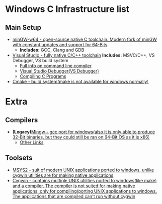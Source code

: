 # Windows C Infrastructure list
## Main Setup
* [minGW-w64 - open-source native C toolchain. Modern fork of minGW with constant updates and support for 64-Bits](http://mingw-w64.org/)
	* **Includes:** GCC, Clang and GDB
* [Visual Studio - fully native C/C++ toolchain](https://docs.microsoft.com/en-us/cpp/build/projects-and-build-systems-cpp)
	**Includes:** MSVC/C++, VS Debugger, VS build system
	* [Full info on command line compiler](https://docs.microsoft.com/en-us/cpp/build/building-on-the-command-line)
	* [Visual Studio Debugger(VS Debugger)](https://docs.microsoft.com/en-us/visualstudio/debugger/)
	* [Compiling C Programs](https://docs.microsoft.com/en-us/cpp/build/walkthrough-compile-a-c-program-on-the-command-line)
* [Cmake - build system(make is not available for windows normally)](https://cmake.org/)



# Extra
## Compilers
* **(Legacy)**[Mingw - gcc port for windows(also it is only able to produce 32-Bit binaries, but they could still be ran on 64-Bit OS as it is x86)](https://osdn.net/projects/mingw/)
	* [Other Links](https://sourceforge.net/projects/mingw/)

## Toolsets
* [MSYS2 - suit of modern UNIX applications ported to windows, unlike cygwin utilities are for making native applications](https://www.msys2.org/)
* [Cygwin - contains multiple UNIX utilities ported to windows(like make) and a compiler. The compiler is not suited for making native applications, only for compiling/porting UNIX applications to windows. The applications that are compiled can't run without cygwin](https://cygwin.com/)